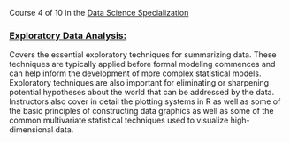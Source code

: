 
Course 4 of 10 in the [Data Science Specialization](https://www.coursera.org/specializations/jhu-data-science) 

### [Exploratory Data Analysis:](https://www.coursera.org/learn/exploratory-data-analysis?specialization=jhu-data-science) 
Covers the essential exploratory techniques for summarizing data. These techniques are typically applied before formal modeling commences and can help inform the development of more complex statistical models. Exploratory techniques are also important for eliminating or sharpening potential hypotheses about the world that can be addressed by the data. Instructors also cover in detail the plotting systems in R as well as some of the basic principles of constructing data graphics as well as some of the common multivariate statistical techniques used to visualize high-dimensional data.
